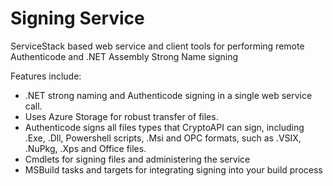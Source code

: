 Signing Service
==============

ServiceStack based web service and client tools for performing remote Authenticode and .NET Assembly Strong Name signing

Features include:
* .NET strong naming and Authenticode signing in a single web service call.
* Uses Azure Storage for robust transfer of files.
* Authenticode signs all files types that CryptoAPI can sign, including .Exe, .Dll, Powershell scripts, .Msi and OPC formats, such as .VSIX, .NuPkg, .Xps and Office files.
* Cmdlets for signing files and administering the service
* MSBuild tasks and targets for integrating signing into your build process
